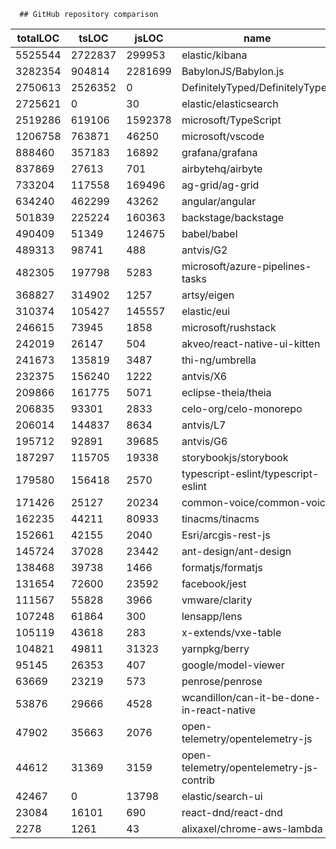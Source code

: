 
      ## GitHub repository comparison

| totalLOC | tsLOC | jsLOC | name | url | repoSizeRaw | repoSize |
| ---- | ---- | ---- | ---- | ---- | ---- | ---- |
 | 5525544 | 2722837 | 299953 | elastic/kibana | https://github.com/elastic/kibana | 3516149 | 3.6 GB |
 | 3282354 | 904814 | 2281699 | BabylonJS/Babylon.js | https://github.com/BabylonJS/Babylon.js | 4184311 | 4.28 GB |
 | 2750613 | 2526352 | 0 | DefinitelyTyped/DefinitelyTyped | https://github.com/DefinitelyTyped/DefinitelyTyped | 770992 | 789 MB |
 | 2725621 | 0 | 30 | elastic/elasticsearch | https://github.com/elastic/elasticsearch | 920430 | 943 MB |
 | 2519286 | 619106 | 1592378 | microsoft/TypeScript | https://github.com/microsoft/TypeScript | 1580147 | 1.62 GB |
 | 1206758 | 763871 | 46250 | microsoft/vscode | https://github.com/microsoft/vscode | 422772 | 433 MB |
 | 888460 | 357183 | 16892 | grafana/grafana | https://github.com/grafana/grafana | 449622 | 460 MB |
 | 837869 | 27613 | 701 | airbytehq/airbyte | https://github.com/airbytehq/airbyte | 81163 | 83.1 MB |
 | 733204 | 117558 | 169496 | ag-grid/ag-grid | https://github.com/ag-grid/ag-grid | 1161856 | 1.19 GB |
 | 634240 | 462299 | 43262 | angular/angular | https://github.com/angular/angular | 318902 | 327 MB |
 | 501839 | 225224 | 160363 | backstage/backstage | https://github.com/backstage/backstage | 957098 | 980 MB |
 | 490409 | 51349 | 124675 | babel/babel | https://github.com/babel/babel | 76377 | 78.2 MB |
 | 489313 | 98741 | 488 | antvis/G2 | https://github.com/antvis/G2 | 407644 | 417 MB |
 | 482305 | 197798 | 5283 | microsoft/azure-pipelines-tasks | https://github.com/microsoft/azure-pipelines-tasks | 455927 | 467 MB |
 | 368827 | 314902 | 1257 | artsy/eigen | https://github.com/artsy/eigen | 419498 | 430 MB |
 | 310374 | 105427 | 145557 | elastic/eui | https://github.com/elastic/eui | 658611 | 674 MB |
 | 246615 | 73945 | 1858 | microsoft/rushstack | https://github.com/microsoft/rushstack | 84266 | 86.3 MB |
 | 242019 | 26147 | 504 | akveo/react-native-ui-kitten | https://github.com/akveo/react-native-ui-kitten | 467280 | 478 MB |
 | 241673 | 135819 | 3487 | thi-ng/umbrella | https://github.com/thi-ng/umbrella | 124329 | 127 MB |
 | 232375 | 156240 | 1222 | antvis/X6 | https://github.com/antvis/X6 | 733687 | 751 MB |
 | 209866 | 161775 | 5071 | eclipse-theia/theia | https://github.com/eclipse-theia/theia | 1461920 | 1.5 GB |
 | 206835 | 93301 | 2833 | celo-org/celo-monorepo | https://github.com/celo-org/celo-monorepo | 191898 | 197 MB |
 | 206014 | 144837 | 8634 | antvis/L7 | https://github.com/antvis/L7 | 520403 | 533 MB |
 | 195712 | 92891 | 39685 | antvis/G6 | https://github.com/antvis/G6 | 727441 | 745 MB |
 | 187297 | 115705 | 19338 | storybookjs/storybook | https://github.com/storybookjs/storybook | 453620 | 465 MB |
 | 179580 | 156418 | 2570 | typescript-eslint/typescript-eslint | https://github.com/typescript-eslint/typescript-eslint | 25882 | 26.5 MB |
 | 171426 | 25127 | 20234 | common-voice/common-voice | https://github.com/common-voice/common-voice | 1371561 | 1.4 GB |
 | 162235 | 44211 | 80933 | tinacms/tinacms | https://github.com/tinacms/tinacms | 1018375 | 1.04 GB |
 | 152661 | 42155 | 2040 | Esri/arcgis-rest-js | https://github.com/Esri/arcgis-rest-js | 78409 | 80.3 MB |
 | 145724 | 37028 | 23442 | ant-design/ant-design | https://github.com/ant-design/ant-design | 704379 | 721 MB |
 | 138468 | 39738 | 1466 | formatjs/formatjs | https://github.com/formatjs/formatjs | 45715 | 46.8 MB |
 | 131654 | 72600 | 23592 | facebook/jest | https://github.com/facebook/jest | 262706 | 269 MB |
 | 111567 | 55828 | 3966 | vmware/clarity | https://github.com/vmware/clarity | 503272 | 515 MB |
 | 107248 | 61864 | 300 | lensapp/lens | https://github.com/lensapp/lens | 591791 | 606 MB |
 | 105119 | 43618 | 283 | x-extends/vxe-table | https://github.com/x-extends/vxe-table | 856816 | 877 MB |
 | 104821 | 49811 | 31323 | yarnpkg/berry | https://github.com/yarnpkg/berry | 1355157 | 1.39 GB |
 | 95145 | 26353 | 407 | google/model-viewer | https://github.com/google/model-viewer | 3534384 | 3.62 GB |
 | 63669 | 23219 | 573 | penrose/penrose | https://github.com/penrose/penrose | 444738 | 455 MB |
 | 53876 | 29666 | 4528 | wcandillon/can-it-be-done-in-react-native | https://github.com/wcandillon/can-it-be-done-in-react-native | 605904 | 620 MB |
 | 47902 | 35663 | 2076 | open-telemetry/opentelemetry-js | https://github.com/open-telemetry/opentelemetry-js | 17560 | 18 MB |
 | 44612 | 31369 | 3159 | open-telemetry/opentelemetry-js-contrib | https://github.com/open-telemetry/opentelemetry-js-contrib | 23241 | 23.8 MB |
 | 42467 | 0 | 13798 | elastic/search-ui | https://github.com/elastic/search-ui | 5981 | 6.12 MB |
 | 23084 | 16101 | 690 | react-dnd/react-dnd | https://github.com/react-dnd/react-dnd | 637528 | 653 MB |
 | 2278 | 1261 | 43 | alixaxel/chrome-aws-lambda | https://github.com/alixaxel/chrome-aws-lambda | 1529084 | 1.57 GB |
    